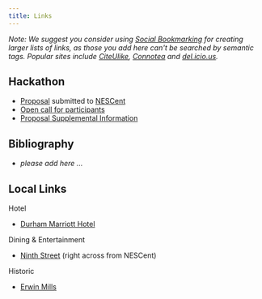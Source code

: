 ```yaml
---
title: Links
---
```


*Note: We suggest you consider using [Social
Bookmarking](http://en.wikipedia.org/wiki/Social_bookmarking) for
creating larger lists of links, as those you add here can't be searched
by semantic tags. Popular sites include
[CiteUlike](http://www.citeulike.org/),
[Connotea](http://www.connotea.org/) and
[del.icio.us](http://del.icio.us).*

Hackathon
---------

-   [Proposal](gmod:GMOD_Evo_Hackathon_Proposal "wikilink") submitted to
    [NESCent](http://nesscent.org/)
-   [Open call for
    participants](gmod:GMOD_Evo_Hackathon_Open_Call "wikilink")
-   [Proposal Supplemental
    Information](gmod:GMOD_Evo_Hackathon_Proposal_Supplemental_Information "wikilink")

Bibliography
------------

-   *please add here ...*

Local Links
-----------

Hotel  

-   [Durham Marriott
    Hotel](http://www.marriott.com/hotels/travel/rducv-durham-marriott-convention-center/)

Dining & Entertainment  

-   [Ninth Street](http://www.ninthst.com/) (right across from NESCent)

Historic  

-   [Erwin Mills](http://www.owdna.org/mill.htm)


